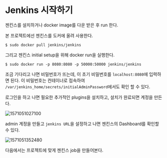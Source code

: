 # Jenkins 시작하기

젠킨스를 설치하거나 docker image를 다운 받은 후 run 한다.

본 프로젝트에선 젠킨스를 도커에 올려 사용한다.

```
$ sudo docker pull jenkins/jenkins
```

그리고 젠킨스 initial setup을 위해 docker run을 실행한다.

```
$ sudo docker run -p 8080:8080 -p 50000:50000 jenkins/jenkins
```

조금 기다리고 나면 비밀번호가 뜨는데, 이 초기 비밀번호를 ```localhost:8080```에 입력하면 된다. 이 비밀번호는 컨테이너로 접속하여 ```/var/jenkins_home/secrets/initialAdminPassword```에서도 확인 할 수 있다.

로그인을 하고 나면 필요한 추가적인 plugins을 설치하고, 설치가 완료되면 계정을 만든다.

![1571051027100](/home/jungeun/.config/Typora/typora-user-images/1571051027100.png)

admin 계정을 만들고 ```jenkins URL```을 설정하고 나면 젠킨스의 Dashboard를 확인할 수 있다.

![1571051352480](/home/jungeun/.config/Typora/typora-user-images/1571051352480.png)

다음에서는 프로젝트에 맞게 젠킨스 job을 만들어본다.